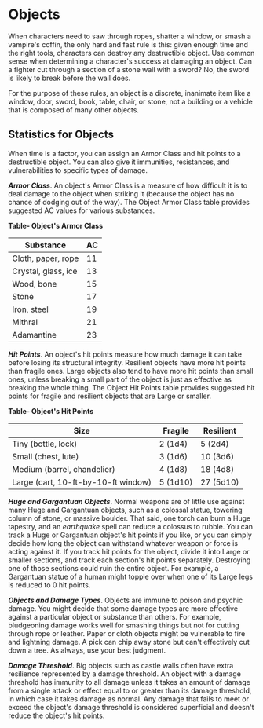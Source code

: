 # Objects

When characters need to saw through ropes, shatter a window, or smash a vampire's coffin, the only hard and fast rule is this: given enough time and the right tools, characters can destroy any destructible object. Use common sense when determining a character's success at damaging an object. Can a fighter cut through a section of a stone wall with a sword? No, the sword is likely to break before the wall does.

For the purpose of these rules, an object is a discrete, inanimate item like a window, door, sword, book, table, chair, or stone, not a building or a vehicle that is composed of many other objects.

## Statistics for Objects

When time is a factor, you can assign an Armor Class and hit points to a destructible object. You can also give it immunities, resistances, and vulnerabilities to specific types of damage.

***Armor Class***. An object's Armor Class is a measure of how difficult it is to deal damage to the object when striking it (because the object has no chance of dodging out of the way). The Object Armor Class table provides suggested AC values for various substances.

**Table- Object's Armor Class**

| Substance           | AC |
|---------------------|----|
| Cloth, paper, rope  | 11 |
| Crystal, glass, ice | 13 |
| Wood, bone          | 15 |
| Stone               | 17 |
| Iron, steel         | 19 |
| Mithral             | 21 |
| Adamantine          | 23 |

***Hit Points***. An object's hit points measure how much damage it can take before losing its structural integrity. Resilient objects have more hit points than fragile ones. Large objects also tend to have more hit points than small ones, unless breaking a small part of the object is just as effective as breaking the whole thing. The Object Hit Points table provides suggested hit points for fragile and resilient objects that are Large or smaller.

**Table- Object's Hit Points**

| Size                                | Fragile  | Resilient |
|-------------------------------------|----------|-----------|
| Tiny (bottle, lock)                 | 2 (1d4)  | 5 (2d4)   |
| Small (chest, lute)                 | 3 (1d6)  | 10 (3d6)  |
| Medium (barrel, chandelier)         | 4 (1d8)  | 18 (4d8)  |
| Large (cart, 10-ft-by-10-ft window) | 5 (1d10) | 27 (5d10) |

***Huge and Gargantuan Objects***. Normal weapons are of little use against many Huge and Gargantuan objects, such as a colossal statue, towering column of stone, or massive boulder. That said, one torch can burn a Huge tapestry, and an *earthquake* spell can reduce a colossus to rubble. You can track a Huge or Gargantuan object's hit points if you like, or you can simply decide how long the object can withstand whatever weapon or force is acting against it. If you track hit points for the object, divide it into Large or smaller sections, and track each section's hit points separately. Destroying one of those sections could ruin the entire object. For example, a Gargantuan statue of a human might topple over when one of its Large legs is reduced to 0 hit points.

***Objects and Damage Types***. Objects are immune to poison and psychic damage. You might decide that some damage types are more effective against a particular object or substance than others. For example, bludgeoning damage works well for smashing things but not for cutting through rope or leather. Paper or cloth objects might be vulnerable to fire and lightning damage. A pick can chip away stone but can't effectively cut down a tree. As always, use your best judgment.

***Damage Threshold***. Big objects such as castle walls often have extra resilience represented by a damage threshold. An object with a damage threshold has immunity to all damage unless it takes an amount of damage from a single attack or effect equal to or greater than its damage threshold, in which case it takes damage as normal. Any damage that fails to meet or exceed the object's damage threshold is considered superficial and doesn't reduce the object's hit points.
